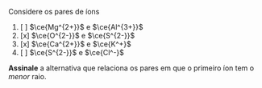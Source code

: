 Considere os pares de íons

1. [ ] $\ce{Mg^{2+}}$ e $\ce{Al^{3+}}$
2. [x] $\ce{O^{2-}}$ e $\ce{S^{2-}}$
3. [x] $\ce{Ca^{2+}}$ e $\ce{K^+}$
4. [ ] $\ce{S^{2-}}$ e $\ce{Cl^-}$

**Assinale** a alternativa que relaciona os pares em que o primeiro íon tem o *menor* raio.
